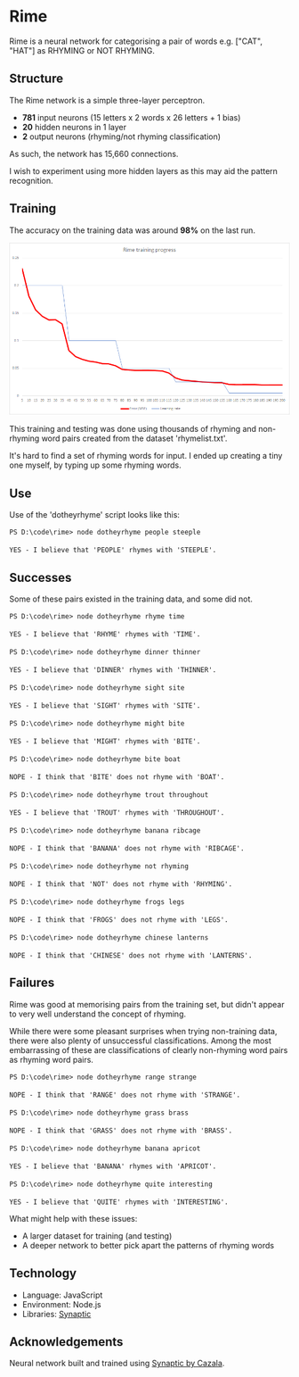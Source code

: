 # Rime
Rime is a neural network for categorising a pair of words e.g. ["CAT", "HAT"] as RHYMING or NOT RHYMING.

## Structure
The Rime network is a simple three-layer perceptron.
* **781** input neurons (15 letters x 2 words x 26 letters + 1 bias)
* **20** hidden neurons in 1 layer
* **2** output neurons (rhyming/not rhyming classification)

As such, the network has 15,660 connections.

I wish to experiment using more hidden layers as this may aid the pattern recognition.

## Training
The accuracy on the training data was around **98%** on the last run.

![A graph showing training progress](training_graph.png)

This training and testing was done using thousands of rhyming and non-rhyming word pairs created from the dataset 'rhymelist.txt'.

It's hard to find a set of rhyming words for input. I ended up creating a tiny one myself, by typing up some rhyming words.

## Use
Use of the 'dotheyrhyme' script looks like this:

```
PS D:\code\rime> node dotheyrhyme people steeple

YES - I believe that 'PEOPLE' rhymes with 'STEEPLE'.
```

## Successes
Some of these pairs existed in the training data, and some did not.

```
PS D:\code\rime> node dotheyrhyme rhyme time

YES - I believe that 'RHYME' rhymes with 'TIME'.

PS D:\code\rime> node dotheyrhyme dinner thinner

YES - I believe that 'DINNER' rhymes with 'THINNER'.

PS D:\code\rime> node dotheyrhyme sight site

YES - I believe that 'SIGHT' rhymes with 'SITE'.

PS D:\code\rime> node dotheyrhyme might bite

YES - I believe that 'MIGHT' rhymes with 'BITE'.

PS D:\code\rime> node dotheyrhyme bite boat

NOPE - I think that 'BITE' does not rhyme with 'BOAT'.

PS D:\code\rime> node dotheyrhyme trout throughout

YES - I believe that 'TROUT' rhymes with 'THROUGHOUT'.

PS D:\code\rime> node dotheyrhyme banana ribcage

NOPE - I think that 'BANANA' does not rhyme with 'RIBCAGE'.

PS D:\code\rime> node dotheyrhyme not rhyming

NOPE - I think that 'NOT' does not rhyme with 'RHYMING'.

PS D:\code\rime> node dotheyrhyme frogs legs

NOPE - I think that 'FROGS' does not rhyme with 'LEGS'.

PS D:\code\rime> node dotheyrhyme chinese lanterns

NOPE - I think that 'CHINESE' does not rhyme with 'LANTERNS'.
```

## Failures
Rime was good at memorising pairs from the training set, but didn't appear to very well understand the concept of rhyming.

While there were some pleasant surprises when trying non-training data, there were also plenty of unsuccessful classifications. Among the most embarrassing of these are classifications of clearly non-rhyming word pairs as rhyming word pairs.

```
PS D:\code\rime> node dotheyrhyme range strange

NOPE - I think that 'RANGE' does not rhyme with 'STRANGE'.

PS D:\code\rime> node dotheyrhyme grass brass

NOPE - I think that 'GRASS' does not rhyme with 'BRASS'.

PS D:\code\rime> node dotheyrhyme banana apricot

YES - I believe that 'BANANA' rhymes with 'APRICOT'.

PS D:\code\rime> node dotheyrhyme quite interesting

YES - I believe that 'QUITE' rhymes with 'INTERESTING'.
```

What might help with these issues:
* A larger dataset for training (and testing)
* A deeper network to better pick apart the patterns of rhyming words

## Technology
* Language: JavaScript
* Environment: Node.js
* Libraries: [Synaptic](https://github.com/cazala/synaptic)

## Acknowledgements
Neural network built and trained using [Synaptic by Cazala](https://github.com/cazala/synaptic).